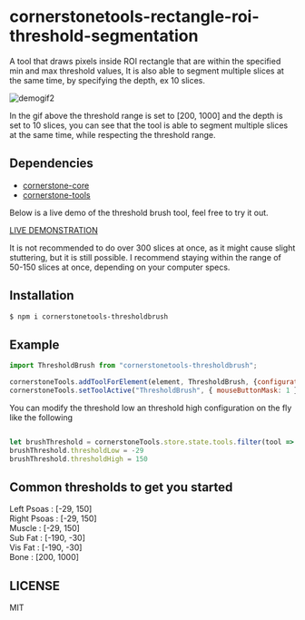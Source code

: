 # cornerstonetools-rectangle-roi-threshold-segmentation

A tool that draws pixels inside ROI rectangle that are within the specified min and max threshold values, It is also able to segment multiple slices at the same time, by specifying the depth, ex 10 slices.<br>

![demogif2](https://user-images.githubusercontent.com/93064150/214147658-521e31d0-c6b7-4d35-87dd-bb71277dfd19.gif)

In the gif above the threshold range is set to [200, 1000] and the depth is set to 10 slices, you can see that the tool is able to segment multiple slices at the same time, while respecting the threshold range.


## Dependencies 

* [cornerstone-core](https://github.com/cornerstonejs/cornerstone)
* [cornerstone-tools](https://github.com/cornerstonejs/cornerstoneTools)


Below is a live demo of the threshold brush tool, feel free to try it out.

[LIVE DEMONSTRATION](https://ibrahimcsae.github.io/cornerstonetools-thresholdbrush/)

It is not recommended to do over 300 slices at once, as it might cause slight stuttering, but it is still possible. 
I recommend staying within the range of 50-150 slices at once, depending on your computer specs.

## Installation

```sh
$ npm i cornerstonetools-thresholdbrush
```

## Example

```js
import ThresholdBrush from "cornerstonetools-thresholdbrush";

cornerstoneTools.addToolForElement(element, ThresholdBrush, {configuration: {thresholdLow: 200 , thresholdHigh: 1000}});
cornerstoneTools.setToolActive("ThresholdBrush", { mouseButtonMask: 1 });

```

You can modify the threshold low an threshold high configuration on the fly like the following

```js

let brushThreshold = cornerstoneTools.store.state.tools.filter(tool => tool.name == 'ThresholdBrush')[0].configuration
brushThreshold.thresholdLow = -29
brushThreshold.thresholdHigh = 150

```
## Common thresholds to get you started

Left Psoas : [-29, 150]<br>
Right Psoas : [-29, 150]<br>
Muscle : [-29, 150]<br>
Sub Fat : [-190, -30]<br>
Vis Fat : [-190, -30]<br>
Bone : [200, 1000]<br>


## LICENSE

MIT
